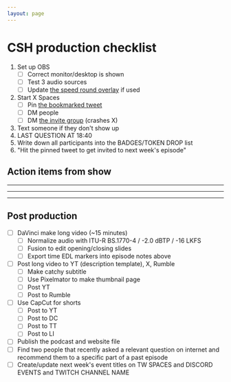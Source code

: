 ```yaml
---
layout: page
---
```


# CSH production checklist

1. Set up OBS
   - [ ] Correct monitor/desktop is shown
   - [ ] Test 3 audio sources
   - [ ] Update [the speed round overlay](https://docs.google.com/presentation/u/0/d/1mrGvf7likfi4mWFy3_44TmstNSrDfO2kQZ_d-thxCR4/edit) if used
2. Start X Spaces
   - [ ] Pin [the bookmarked tweet](https://twitter.com/i/bookmarks/1580008360044281857) 
   - [ ] DM people
   - [ ] DM [the invite group](https://twitter.com/messages/1529222046370217990) (crashes X)
3. Text someone if they don't show up
4. LAST QUESTION AT 18:40
5. Write down all participants into the BADGES/TOKEN DROP list
6. "Hit the pinned tweet to get invited to next week's episode"



## Action items from show



---



---



---



## Post production

- [ ] DaVinci make long video (~15 minutes)
  - [ ] Normalize audio with ITU-R BS.1770-4 / -2.0 dBTP / -16 LKFS
  - [ ] Fusion to edit opening/closing slides
  - [ ] Export time EDL markers into episode notes above
- [ ] Post long video to YT (description template), X, Rumble
  - [ ] Make catchy subtitle
  - [ ] Use Pixelmator to make thumbnail page
  - [ ] Post YT
  - [ ] Post to Rumble
- [ ] Use CapCut for shorts
  - [ ] Post to YT
  - [ ] Post to DC
  - [ ] Post to TT
  - [ ] Post to LI
- [ ] Publish the podcast and website file
- [ ] Find two people that recently asked a relevant question on internet and recommend them to a specific part of a past episode
- [ ] Create/update next week's event titles on TW SPACES and DISCORD EVENTS and TWITCH CHANNEL NAME